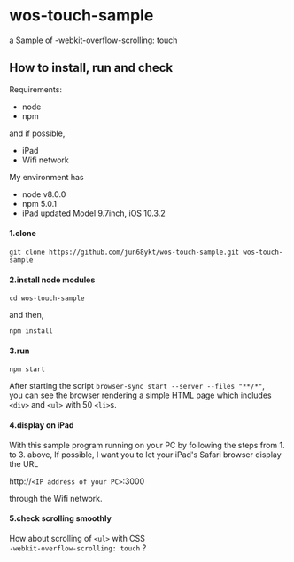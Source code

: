 # wos-touch-sample

a Sample of -webkit-overflow-scrolling: touch

## How to install, run and check

Requirements:
- node
- npm

and if possible,
- iPad
- Wifi network

My environment has
- node v8.0.0
- npm 5.0.1
- iPad updated Model 9.7inch, iOS 10.3.2


#### 1.clone 

`git clone https://github.com/jun68ykt/wos-touch-sample.git wos-touch-sample`

#### 2.install node modules

`cd wos-touch-sample`

and then,

`npm install`

#### 3.run

`npm start`

After starting the script `browser-sync start --server --files "**/*"`, <br />
you can see the browser rendering a simple HTML page which includes <br /> `<div>`
and `<ul>` with 50 `<li>`s.

#### 4.display on iPad

With this sample program running on your PC by following the steps from 1. to 3. above,
If possible, I want you to let your iPad's Safari browser display the URL

http://`<IP address of your PC>`:3000

through the Wifi network.

#### 5.check scrolling smoothly

How about scrolling of `<ul>` with CSS<br />
`-webkit-overflow-scrolling: touch` ?


